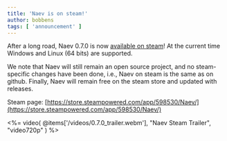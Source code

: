 ```yaml
---
title: 'Naev is on steam!'
author: bobbens
tags: [ 'announcement' ]
---
```


After a long road, Naev 0.7.0 is now [available on steam](https://store.steampowered.com/app/598530/Naev/)! At the current time Windows and Linux (64 bits) are supported.

We note that Naev will still remain an open source project, and no steam-specific changes have been done, i.e., Naev on steam is the same as on github. Finally, Naev will remain free on the steam store and updated with releases.

Steam page: [https://store.steampowered.com/app/598530/Naev/](https://store.steampowered.com/app/598530/Naev/)

<%= video( @items['/videos/0.7.0_trailer.webm'], "Naev Steam Trailer", "video720p" ) %>

